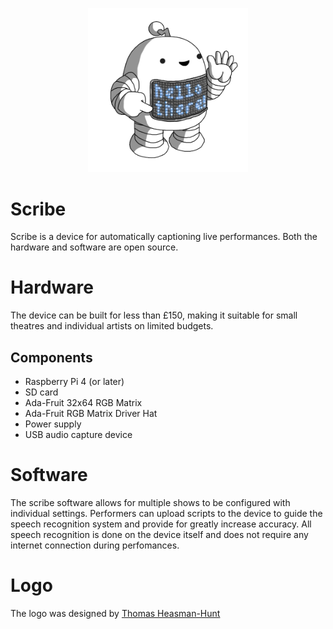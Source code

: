<p align="center">
<img alt="A small robot for captioning your performances" src="https://github.com/Elleo/scribe/blob/main/scribeweb/welcome/static/logo.png?raw=true"  width=256 height=auto)
</p>

# Scribe
Scribe is a device for automatically captioning live performances. Both the hardware and software are open source.

# Hardware
The device can be built for less than £150, making it suitable for small theatres and individual artists on limited budgets.

## Components
 * Raspberry Pi 4 (or later)
 * SD card
 * Ada-Fruit 32x64 RGB Matrix
 * Ada-Fruit RGB Matrix Driver Hat
 * Power supply
 * USB audio capture device

# Software
The scribe software allows for multiple shows to be configured with individual settings. Performers can upload scripts to the device to guide the speech recognition system and provide for greatly increase accuracy. All speech recognition is done on the device itself and does not require any internet connection during perfomances.

# Logo
The logo was designed by [Thomas Heasman-Hunt](https://twitter.com/smallrobots)
